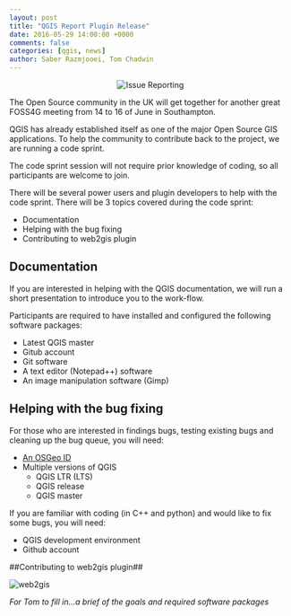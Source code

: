 ```yaml
---
layout: post
title: "QGIS Report Plugin Release"
date: 2016-05-29 14:00:00 +0000
comments: false
categories: [qgis, news]
author: Saber Razmjooei, Tom Chadwin
---
```


<center>
	<img src="http://uk.osgeo.org/images/animatedship.svg" alt="Issue Reporting"/>
</center>

The Open Source community in the UK will get together for another great FOSS4G meeting from 14 to 16 of June in Southampton. 

QGIS has already established itself as one of the major Open Source GIS applications. To help the community to contribute back to the project, we are running a code sprint.   

<!-- more -->

The code sprint session will not require prior knowledge of coding, so all participants are welcome to join. 

There will be several power users and plugin developers to help with the code sprint. There will be 3 topics covered during the code sprint:


- Documentation
- Helping with the bug fixing
- Contributing to web2gis plugin

## Documentation ##

If you are interested in helping with the QGIS documentation, we will run a short presentation to introduce you to the work-flow.

Participants are required to have installed and configured the following software packages:

- Latest QGIS master
- Gitub account
- Git software
- A text editor (Notepad++) software
- An image manipulation software (Gimp)


 
## Helping with the bug fixing  ##

For those who are interested in findings bugs, testing existing bugs and cleaning up the bug queue, you will need:

- [An OSGeo ID](http://wiki.osgeo.org/wiki/Special:RequestAccount "OSGeo account")
- Multiple versions of QGIS
	- QGIS LTR (LTS)
	- QGIS release
	- QGIS master

If you are familiar with coding (in C++ and python) and would like to fix some bugs, you will need:

- QGIS development environment
- Github account


##Contributing to web2gis plugin##

![web2gis](https://plugins.qgis.org/static/cache/cf/9d/cf9dcdca7ab8f9f0e94aa0628a6dfde6.png)

*For Tom to fill in...a brief of the goals and required software packages*